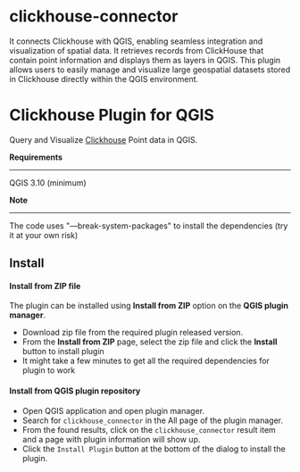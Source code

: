 # clickhouse-connector

It connects Clickhouse with QGIS, enabling seamless integration and visualization of spatial data. It retrieves records from ClickHouse that contain point information and displays them as layers in QGIS. This plugin allows users to easily manage and visualize large geospatial datasets stored in Clickhouse directly within the QGIS environment.

# Clickhouse Plugin for QGIS

Query and Visualize [Clickhouse](https://clickhouse.com/) Point data in QGIS.

**Requirements**

************
QGIS 3.10 (minimum)

**Note**

---
The code uses "—break-system-packages" to install the dependencies (try it at your own risk)

## Install

#### Install from ZIP file

The plugin can be installed using **Install from ZIP** option on the **QGIS plugin manager**.

* Download zip file from the required plugin released version.
* From the **Install from ZIP** page, select the zip file and click the **Install** button to install plugin
* It might take a few minutes to get all the required dependencies for plugin to work

#### Install from QGIS plugin repository

* Open QGIS application and open plugin manager.
* Search for `clickhouse_connector` in the All page of the plugin manager.
* From the found results, click on the `clickhouse_connector` result item and a page with plugin information will show up.
* Click the `Install Plugin` button at the bottom of the dialog to install the plugin.
